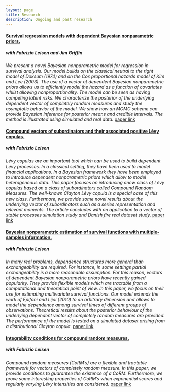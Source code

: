 ```yaml
---
layout: page
title: Research
description: Ongoing and past research
---
```


#### <u>Survival regression models with dependent Bayesian nonparametric priors.</u>
##### with Fabrizio Leisen and Jim Griffin

*We present a novel Bayesian nonparametric model for regression in survival analysis. Our model builds on the classical neutral to the right model of Doksum (1974) and on the Cox proportional hazards model of Kim and Lee (2003). The use of a vector of dependent Bayesian nonparametric priors allows us to efficiently model the hazard as a function of covariates whilst allowing nonproportionality. The model can be seen as having competing latent risks. We characterize the posterior of the underlying dependent vector of completely random measures and study the asymptotic behavior of the model. We show how an MCMC scheme can provide Bayesian inference for posterior means and credible intervals. The method is illustrated using simulated and real data.*
[paper link](https://www.tandfonline.com/doi/abs/10.1080/01621459.2020.1864381?journalCode=uasa20)

#### <u>Compound vectors of subordinators and their associated positive Lévy copulas.</u>
##### with Fabrizio Leisen

*Lévy copulas are an important tool which can be used to build dependent Lévy processes. In a classical setting, they have been used to model financial applications. In a Bayesian framework they have been employed to introduce dependent nonparametric priors which allow to model heterogeneous data. This paper focuses on introducing anew class of Lévy copulas based on a class of subordinators called Compound Random Measures. The well-known Clayton Lévy copula is a special case of this new class. Furthermore, we provide some novel results about the underlying vector of subordinators such as a series representation and relevant moments.  The article concludes with an application to a vector of stable processes simulation study and Danish fire real dataset study.*
[paper link](https://arxiv.org/pdf/1909.12112.pdf)


#### <u>Bayesian nonparametric estimation of survival functions with multiple-samples information.</u>
##### with Fabrizio Leisen

*In many real problems, dependence structures more general than exchangeability are required. For instance, in some settings partial exchangeability is a more reasonable assumption. For this reason, vectors of dependent Bayesian nonparametric priors have recently gained popularity. They provide flexible models which are tractable from a computational and theoretical point of view. In this paper, we focus on their use for estimating multivariate survival functions. Our model extends the work of Epifani and Lijoi (2010) to an arbitrary dimension and allows to model the dependence among survival times of different groups of observations. Theoretical results about the posterior behaviour of the underlying dependent vector of completely random measures are provided. The performance of the model is tested on a simulated dataset arising from a distributional Clayton copula.*
[paper link](https://projecteuclid.org/download/pdfview_1/euclid.ejs/1525334453)


#### <u>Integrability conditions for compound random measures.</u>
##### with Fabrizio Leisen

*Compound random measures (CoRM’s) are a flexible and tractable framework for vectors of completely random measure. In this paper, we provide conditions to guarantee the existence of a CoRM. Furthermore, we prove some interesting properties of CoRM’s when exponential scores and regularly varying Lévy intensities are considered.*
[paper link](https://www.sciencedirect.com/science/article/abs/pii/S0167715217303516)

<!-- Note: this is how to write a comment in HTML. Everything in here won't show up on your webpage.-->

<!--
To increase the size of the title, use fewer # in front of the paper title.
To decrease the size of the title, use more #.
To remove the italics, remove the * before and after the description
To remove the underline from the title, remove the <u> tags (<u> and </u>)
-->
